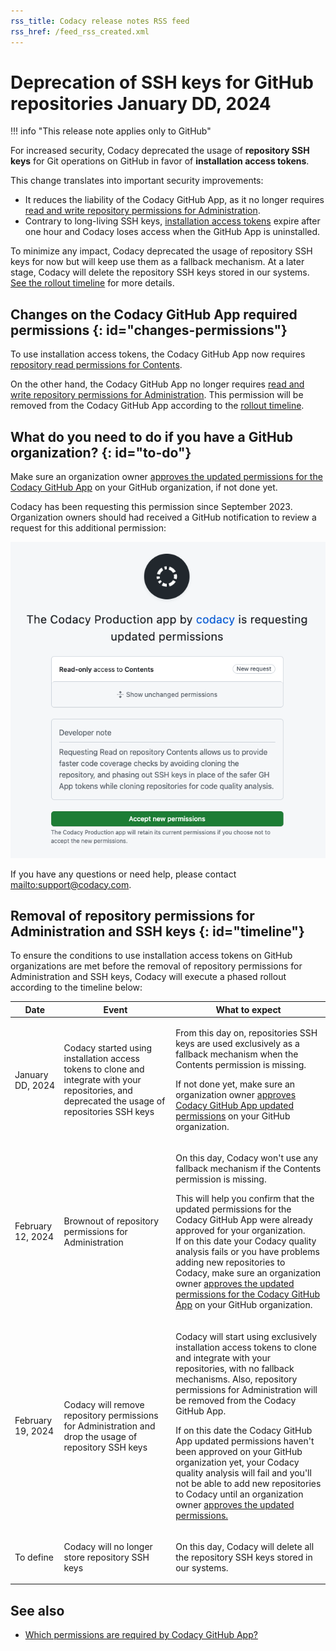 ```yaml
---
rss_title: Codacy release notes RSS feed
rss_href: /feed_rss_created.xml
---
```


# Deprecation of SSH keys for GitHub repositories January DD, 2024<!--TODO PLUTO-802 Update release date-->

!!! info "This release note applies only to GitHub"

For increased security, Codacy deprecated the usage of **repository SSH keys** for Git operations on GitHub in favor of **installation access tokens**.

This change translates into important security improvements:

-   It reduces the liability of the Codacy GitHub App, as it no longer requires [read and write repository permissions for Administration](https://docs.github.com/en/rest/authentication/permissions-required-for-github-apps?apiVersion=2022-11-28#repository-permissions-for-administration).
-   Contrary to long-living SSH keys, [installation access tokens](https://docs.github.com/en/apps/creating-github-apps/authenticating-with-a-github-app/generating-an-installation-access-token-for-a-github-app#about-installation-access-tokens) expire after one hour and Codacy loses access when the GitHub App is uninstalled.

To minimize any impact, Codacy deprecated the usage of repository SSH keys for now but will keep use them as a fallback mechanism. At a later stage, Codacy will delete the repository SSH keys stored in our systems. [See the rollout timeline](#timeline) for more details.

## Changes on the Codacy GitHub App required permissions {: id="changes-permissions"}

To use installation access tokens, the Codacy GitHub App now requires [repository read permissions for Contents](https://docs.github.com/en/rest/authentication/permissions-required-for-github-apps?apiVersion=2022-11-28#repository-permissions-for-contents).

On the other hand, the Codacy GitHub App no longer requires [read and write repository permissions for Administration](https://docs.github.com/en/rest/authentication/permissions-required-for-github-apps?apiVersion=2022-11-28#repository-permissions-for-administration). This permission will be removed from the Codacy GitHub App according to the [rollout timeline](#timeline).

## What do you need to do if you have a GitHub organization? {: id="to-do"}

Make sure an organization owner [approves the updated permissions for the Codacy GitHub App](https://docs.github.com/en/apps/using-github-apps/reviewing-and-modifying-installed-github-apps) on your GitHub organization, if not done yet.

Codacy has been requesting this permission since September 2023. Organization owners should had received a GitHub notification to review a request for this additional permission:

![Codacy GitHub App updated permissions request](../images/2023-12-DD-gh-updated-permissions.png)

If you have any questions or need help, please contact <mailto:support@codacy.com>.

## Removal of repository permissions for Administration and SSH keys {: id="timeline"}

To ensure the conditions to use installation access tokens on GitHub organizations are met before the removal of repository permissions for Administration and SSH keys, Codacy will execute a phased rollout according to the timeline below:

<table>
  <thead>
    <th>Date</th>
    <th>Event</th>
    <th>What to expect</th>
  </thead>
  <tbody>
    <tr>
      <td>January DD, 2024</td><!--TODO PLUTO-802 Update release date-->
      <td>Codacy started using installation access tokens to clone and integrate with your repositories, and deprecated the usage of repositories SSH keys</td>
      <td>
        <p>From this day on, repositories SSH keys are used exclusively as a fallback mechanism when the Contents permission is missing.</p>
        <p>If not done yet, make sure an organization owner <a href="#to-do">approves Codacy GitHub App updated permissions</a> on your GitHub organization.</p>
      </td>
    </tr>
    <tr>
      <td>February 12, 2024</td>
      <td>Brownout of repository permissions for Administration</td>
      <td>
        <p>On this day, Codacy won't use any fallback mechanism if the Contents permission is missing.</p>
        <p>This will help you confirm that the updated permissions for the Codacy GitHub App were already approved for your organization.<br/>If on this date your Codacy quality analysis fails or you have problems adding new repositories to Codacy, make sure an organization owner <a href="#to-do">approves the updated permissions for the Codacy GitHub App</a> on your GitHub organization.</p>
      </td>
    </tr>
    <tr>
      <td>February 19, 2024</td>
      <td>Codacy will remove repository permissions for Administration and drop the usage of repository SSH keys</td>
      <td>
        <p>Codacy will start using exclusively installation access tokens to clone and integrate with your repositories, with no fallback mechanisms. Also, repository permissions for Administration will be removed from the Codacy GitHub App.</p>
        <p>If on this date the Codacy GitHub App updated permissions haven't been approved on your GitHub organization yet, your Codacy quality analysis will fail and you'll not be able to add new repositories to Codacy until an organization owner <a href="#to-do">approves the updated permissions.</a></p>
      </td>
    </tr>
    <tr>
      <td>To define</td>
      <td>Codacy will no longer store repository SSH keys</td>
      <td>
        <p>On this day, Codacy will delete all the repository SSH keys stored in our systems.</p>
      </td>
    </tr>
  </tbody>
</table>

## See also

-   [Which permissions are required by Codacy GitHub App?](../../getting-started/which-permissions-does-codacy-need-from-my-account.md#github-cloud)
